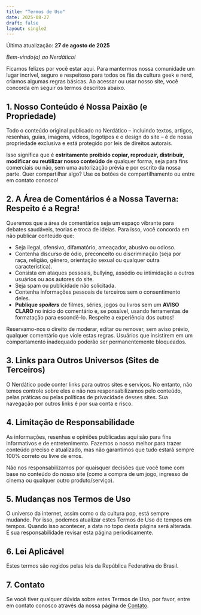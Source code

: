 ```yaml
---
title: "Termos de Uso"
date: 2025-08-27
draft: false
layout: single2
---
```


Última atualização: **27 de agosto de 2025**

_Bem-vindo(a) ao Nerdático!_

Ficamos felizes por você estar aqui. Para mantermos nossa comunidade um lugar incrível, seguro e respeitoso para todos os fãs da cultura geek e nerd, criamos algumas regras básicas. Ao acessar ou usar nosso site, você concorda em seguir os termos descritos abaixo.

## 1. Nosso Conteúdo é Nossa Paixão (e Propriedade)

Todo o conteúdo original publicado no Nerdático – incluindo textos, artigos, resenhas, guias, imagens, vídeos, logotipos e o design do site – é de nossa propriedade exclusiva e está protegido por leis de direitos autorais.

Isso significa que é **estritamente proibido copiar, reproduzir, distribuir, modificar ou reutilizar nosso conteúdo** de qualquer forma, seja para fins comerciais ou não, sem uma autorização prévia e por escrito da nossa parte. Quer compartilhar algo? Use os botões de compartilhamento ou entre em contato conosco!

## 2. A Área de Comentários é a Nossa Taverna: Respeito é a Regra!

Queremos que a área de comentários seja um espaço vibrante para debates saudáveis, teorias e troca de ideias. Para isso, você concorda em não publicar conteúdo que:

- Seja ilegal, ofensivo, difamatório, ameaçador, abusivo ou odioso.
- Contenha discurso de ódio, preconceito ou discriminação (seja por raça, religião, gênero, orientação sexual ou qualquer outra característica).
- Consista em ataques pessoais, bullying, assédio ou intimidação a outros usuários ou aos autores do site.
- Seja spam ou publicidade não solicitada.
- Contenha informações pessoais de terceiros sem o consentimento deles.
- **Publique *spoilers*** de filmes, séries, jogos ou livros sem um **AVISO CLARO** no início do comentário e, se possível, usando ferramentas de formatação para escondê-lo. Respeite a experiência dos outros!

Reservamo-nos o direito de moderar, editar ou remover, sem aviso prévio, qualquer comentário que viole estas regras. Usuários que insistirem em um comportamento inadequado poderão ser permanentemente bloqueados.

## 3. Links para Outros Universos (Sites de Terceiros)

O Nerdático pode conter links para outros sites e serviços. No entanto, não temos controle sobre eles e não nos responsabilizamos pelo conteúdo, pelas práticas ou pelas políticas de privacidade desses sites. Sua navegação por outros links é por sua conta e risco.

## 4. Limitação de Responsabilidade

As informações, resenhas e opiniões publicadas aqui são para fins informativos e de entretenimento. Fazemos o nosso melhor para trazer conteúdo preciso e atualizado, mas não garantimos que tudo estará sempre 100% correto ou livre de erros.

Não nos responsabilizamos por quaisquer decisões que você tome com base no conteúdo do nosso site (como a compra de um jogo, ingresso de cinema ou qualquer outro produto/serviço).

## 5. Mudanças nos Termos de Uso

O universo da internet, assim como o da cultura pop, está sempre mudando. Por isso, podemos atualizar estes Termos de Uso de tempos em tempos. Quando isso acontecer, a data no topo desta página será alterada. É sua responsabilidade revisar esta página periodicamente.

## 6. Lei Aplicável

Estes termos são regidos pelas leis da República Federativa do Brasil.

## 7. Contato

Se você tiver qualquer dúvida sobre estes Termos de Uso, por favor, entre em contato conosco através da nossa página de [Contato](https://nerdatico.com.br/contact).